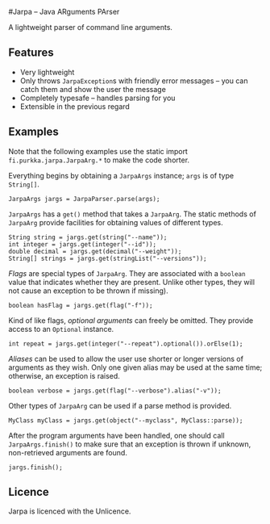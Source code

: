 #Jarpa – Java ARguments PArser

A lightweight parser of command line arguments.

## Features

* Very lightweight
* Only throws `JarpaException`s with friendly error messages – you can catch them and show the user the message
* Completely typesafe – handles parsing for you
* Extensible in the previous regard

## Examples

Note that the following examples use the static import `fi.purkka.jarpa.JarpaArg.*` to make the code shorter.

Everything begins by obtaining a `JarpaArgs` instance; `args` is of type `String[]`.

    JarpaArgs jargs = JarpaParser.parse(args);

`JarpaArgs` has a `get()` method that takes a `JarpaArg`. The static methods of `JarpaArg` provide facilities for obtaining values of different types.

    String string = jargs.get(string("--name"));
    int integer = jargs.get(integer("--id"));
    double decimal = jargs.get(decimal("--weight"));
    String[] strings = jargs.get(stringList("--versions"));

*Flags* are special types of `JarpaArg`. They are associated with a `boolean` value that indicates whether they are present. Unlike other types, they will not cause an exception to be thrown if missing).

    boolean hasFlag = jargs.get(flag("-f"));

Kind of like flags, *optional arguments* can freely be omitted. They provide access to an `Optional` instance.

    int repeat = jargs.get(integer("--repeat").optional()).orElse(1);

*Aliases* can be used to allow the user use shorter or longer versions of arguments as they wish. Only one given alias may be used at the same time; otherwise, an exception is raised.

    boolean verbose = jargs.get(flag("--verbose").alias("-v"));

Other types of `JarpaArg` can be used if a parse method is provided.

    MyClass myClass = jargs.get(object("--myclass", MyClass::parse));

After the program arguments have been handled, one should call `JarpaArgs.finish()` to make sure that an exception is thrown if unknown, non-retrieved arguments are found.

    jargs.finish();

## Licence

Jarpa is licenced with the Unlicence.

